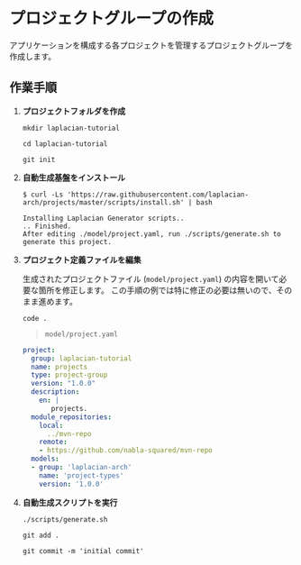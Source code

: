 # プロジェクトグループの作成

アプリケーションを構成する各プロジェクトを管理するプロジェクトグループを作成します。

## 作業手順

1. **プロジェクトフォルダを作成**

    ```console
    mkdir laplacian-tutorial
    ```

    ```console
    cd laplacian-tutorial
    ```

    ``` console
    git init
    ```

2. **自動生成基盤をインストール**

    ```console
    $ curl -Ls 'https://raw.githubusercontent.com/laplacian-arch/projects/master/scripts/install.sh' | bash

    Installing Laplacian Generator scripts..
    .. Finished.
    After editing ./model/project.yaml, run ./scripts/generate.sh to generate this project.
    ```

3. **プロジェクト定義ファイルを編集**

    生成されたプロジェクトファイル (`model/project.yaml`) の内容を開いて必要な箇所を修正します。
    この手順の例では特に修正の必要は無いので、そのまま進めます。

    ```console
    code .
    ```

    > `model/project.yaml`

    ```yaml
    project:
      group: laplacian-tutorial
      name: projects
      type: project-group
      version: "1.0.0"
      description:
        en: |
           projects.
      module_repositories:
        local:
          ../mvn-repo
        remote:
        - https://github.com/nabla-squared/mvn-repo
      models:
      - group: 'laplacian-arch'
        name: 'project-types'
        version: '1.0.0'
    ```

4. **自動生成スクリプトを実行**

    ```console
    ./scripts/generate.sh
    ```

    ```console
    git add .
    ```

    ```console
    git commit -m 'initial commit'
    ```

